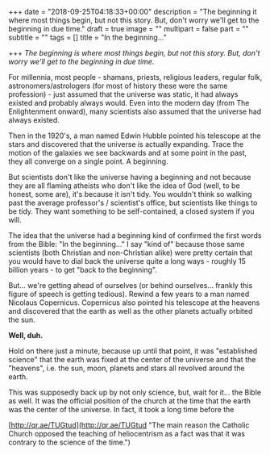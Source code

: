 +++
date = "2018-09-25T04:18:33+00:00"
description = "The beginning it where most things begin, but not this story. But, don't worry we'll get to the beginning in due time."
draft = true
image = ""
multipart = false
part = ""
subtitle = ""
tags = []
title = "In the beginning..."

+++
_The beginning is where most things begin, but not this story. But, don't worry we'll get to the beginning in due time._

For millennia, most people - shamans, priests, religious leaders, regular folk, astronomers/astrologers (for most of history these were the same profession) - just assumed that the universe was static, it had always existed and probably always would.  Even into the modern day (from The Enlightenment onward), many scientists also assumed that the universe had always existed.

Then in the 1920's, a man named Edwin Hubble pointed his telescope at the stars and discovered that the universe is actually expanding. Trace the motion of the galaxies we see backwards and at some point in the past, they all converge on a single point. A beginning.

But scientists don't like the universe having a beginning and not because they are all flaming atheists who don't like the idea of God (well, to be honest, some are), it's because it isn't tidy. You wouldn't think so walking past the average professor's / scientist's office, but scientists like things to be tidy. They want something to be self-contained, a closed system if you will.

The idea that the universe had a beginning kind of confirmed the first words from the Bible: "In the beginning..." I say "kind of" because those same scientists (both Christian and non-Christian alike) were pretty certain that you would have to dial back the universe quite a long ways -  roughly 15 billion years - to get "back to the beginning".

But... we're getting ahead of ourselves (or behind ourselves... frankly this figure of speech is getting tedious). Rewind a few years to a man named Nicolaus Copernicus. Copernicus also pointed his telescope at the heavens and discovered that the earth as well as the other planets actually orbited the sun.

**Well, duh.**

Hold on there just a minute, because up until that point, it was "established science" that the earth was fixed at the center of the universe and that the "heavens", i.e. the sun, moon, planets and stars all revolved around the earth.

This was supposedly back up by not only science, but, wait for it... the Bible as well. It was the official position of the church at the time that the earth was the center of the universe. In fact, it took a long time before the

[http://qr.ae/TUGtud](http://qr.ae/TUGtud "The main reason the Catholic Church opposed the teaching of heliocentrism as a fact was that it was contrary to the science of the time.")
